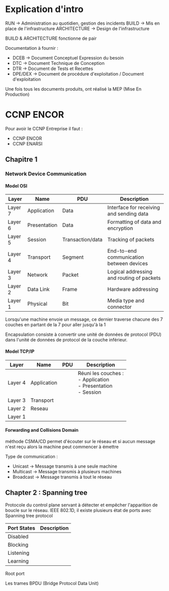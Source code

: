 # Explication d'intro
RUN -> Administration au quotidien, gestion des incidents
BUILD -> Mis en place de l'infrastructure
ARCHITECTURE -> Design de l'infrastructure

BUILD & ARCHITECTURE fonctionne de pair


Documentation à fournir :
- DCEB -> Document Conceptuel Expression du besoin
- DTC -> Document Technique de Conception
- DTR -> Document de Tests et Recettes
- DPE/DEX -> Document de procédure d'exploitation / Document d'exploitation

Une fois tous les documents produits, ont réalisé la MEP (Mise En Production)

# CCNP ENCOR
Pour avoir le CCNP Entreprise il faut :
- CCNP ENCOR
- CCNP ENARSI

## Chapitre 1

### Network Device Communication
#### Model OSI

| Layer   | Name         | PDU              | Description                               |
| ------- | ------------ | ---------------- | ----------------------------------------- |
| Layer 7 | Application  | Data             | Interface for receiving and sending data  |
| Layer 6 | Presentation | Data             | Formatting of data and encryption         |
| Layer 5 | Session      | Transaction/data | Tracking of packets                       |
| Layer 4 | Transport    | Segment          | End-to-end communication between devices  |
| Layer 3 | Network      | Packet           | Logical addressing and routing of packets |
| Layer 2 | Data Link    | Frame            | Hardware addressing                       |
| Layer 1 | Physical     | Bit              | Media type and connector                  |

Lorsqu'une machine envoie un message, ce dernier traverse chacune des 7 couches en partant de la 7 pour aller jusqu'à la 1

Encapsulation consiste à convertir une unité de données de protocol (PDU) dans l'unité de données de protocol de la couche inférieur.


#### Model TCP/IP

| Layer   | Name        | PDU | Description                                                         |
| ------- | ----------- | --- | ------------------------------------------------------------------- |
| Layer 4 | Application |     | Réuni les couches :<br>- Application<br>- Presentation<br>- Session |
| Layer 3 | Transport   |     |                                                                     |
| Layer 2 | Reseau      |     |                                                                     |
| Layer 1 |             |     |                                                                     |

#### Forwarding and Collisions Domain

méthode CSMA/CD permet d'écouter sur le réseau et si aucun message n'est reçu alors la machine peut commencer à émettre

Type de communication :
- Unicast -> Message transmis à une seule machine
- Multicast -> Message transmis à plusieurs machines
- Broadcast -> Message transmis à tout le réseau


## Chapter 2 : Spanning tree

Protocole du control plane servant à détecter et empêcher l'apparition de boucle sur le réseau. IEEE 802.1D, il existe plusieurs état de ports avec Spanning tree protocol

| Port States | Description |
| ----------- | ----------- |
| Disabled    |             |
| Blocking    |             |
| Listening   |             |
| Learning    |             |

Root port

Les trames BPDU (Bridge Protocol Data Unit) 